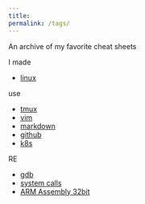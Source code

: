```yaml
---
title:
permalink: /tags/
---
```

An archive of my favorite cheat sheets

I made

* [linux](bluelinux.pdf)

use

* [tmux](tmux.pdf)
* [vim](https://vim.rtorr.com/)
* [markdown](markdown.pdf)
* [github](https://rogerdudler.github.io/git-guide/)
* [k8s](https://kubernetes.io/docs/reference/kubectl/cheatsheet/)

RE 
* [gdb](https://darkdust.net/files/GDB%20Cheat%20Sheet.pdf)
* [system calls](https://syscalls.kernelgrok.com/)
* [ARM Assembly 32bit](https://azeria-labs.com/about/)
